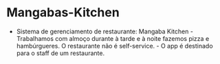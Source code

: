 # Mangabas-Kitchen
- Sistema de gerenciamento de restaurante: Mangaba Kitchen - Trabalhamos com almoço durante à tarde e à noite fazemos pizza e hambúrgueres. O restaurante não é self-service. - O app é destinado para o staff de um restaurante.
